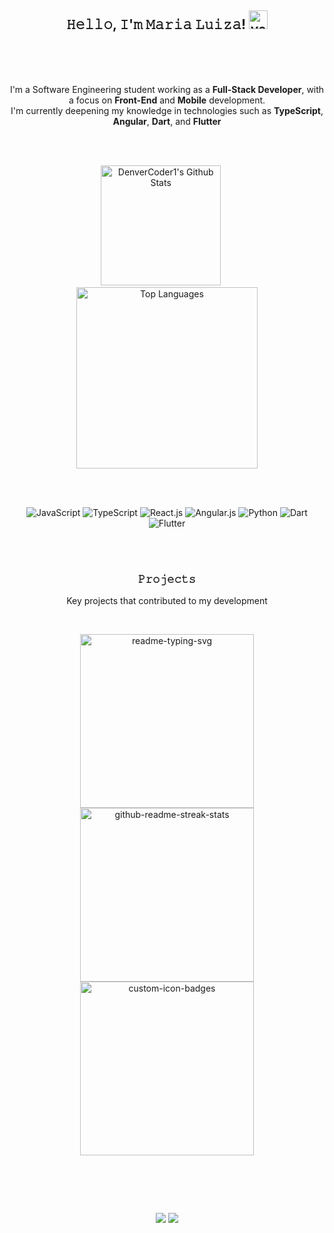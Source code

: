 <h2 align="center">𝙷𝚎𝚕𝚕𝚘, 𝙸'𝚖 𝙼𝚊𝚛𝚒𝚊 𝙻𝚞𝚒𝚣𝚊!  <img src="https://github.com/user-attachments/assets/5ab58521-03f1-4a92-b090-051749e48c1f" alt="yellow-butterfly-pixel-art" width="30"></h2>
<br>
<br>
<br>

<p align="center">
  I'm a Software Engineering student working as a <strong>Full-Stack Developer</strong>, with a focus on <strong>Front-End</strong> and <strong>Mobile</strong> development. <br />
  I'm currently deepening my knowledge in technologies such as <strong>TypeScript</strong>, <strong>Angular</strong>, <strong>Dart</strong>, and <strong>Flutter</strong>
</p>

<br>
<br>

<p align="center">
  <a>
    <img 
      alt="DenverCoder1's Github Stats" 
      src="https://github-readme-stats-phi-eight-39.vercel.app/api/?username=mluizaramos&show_icons=true&include_all_commits=true&count_private=true&theme=transparent&hide_border=true&title_color=F85D7F&icon_color=F8D866&text_color=FFFFFF" 
      height="192px" />
  </a>
  &nbsp;&nbsp;&nbsp;&nbsp;
  <a style="text-decoration: none;">
    <img 
      alt="Top Languages" 
      src="https://github-readme-stats-phi-eight-39.vercel.app/api/top-langs/?username=mluizaramos&langs_count=8&layout=compact&theme=transparent&hide_border=true&title_color=F85D7F&icon_color=F8D866&text_color=FFFFFF&hide=Jupyter%20Notebook,Roff" 
      height="290px" />
  </a>
</p>
<br>

<p align="center">
  <br>

  <img src="https://img.shields.io/badge/-JavaScript-%23282C34?style=for-the-badge&logo=javascript" alt="JavaScript"/>
  <img src="https://img.shields.io/badge/-TypeScript-%23282C34?style=for-the-badge&logo=typescript&logoColor=white" alt="TypeScript"/>
  <img src="https://img.shields.io/badge/-React.js-%23282C34?style=for-the-badge&logo=react" alt="React.js"/>
  <img src="https://img.shields.io/badge/-Angular.js-%23282C34?style=for-the-badge&logo=angular" alt="Angular.js"/>
  <img src="https://img.shields.io/badge/-Python-%23282C34?style=for-the-badge&logo=Python" alt="Python"/>
  <img src="https://img.shields.io/badge/-Dart-%23282C34?style=for-the-badge&logo=dart" alt="Dart"/>
  <img src="https://img.shields.io/badge/-Flutter-%23282C34?style=for-the-badge&logo=flutter" alt="Flutter"/>
  
  <br>
</p>

<br>
<br>

<h3 align="center">𝙿𝚛𝚘𝚓𝚎𝚌𝚝𝚜</h3>
<p align="center">Key projects that contributed to my development</p>
<br>

<p align="center">
  <p align="center">
    <a href="https://github.com/mluizaramos/Website---BookStore"><img width="278" src="https://denvercoder1-github-readme-stats.vercel.app/api/pin/?username=mluizaramos&repo=Website-BookStore&theme=react&bg_color=23282C34&title_color=F85D7F&hide_border=true&icon_color=F8D866&show_icons=false" alt="readme-typing-svg"></a>
    <a href="https://github.com/DenverCoder1/github-readme-streak-stats"><img width="278" src="https://denvercoder1-github-readme-stats.vercel.app/api/pin/?username=mluizaramos&repo=API-Planetas&theme=react&bg_color=23282C34&title_color=F85D7F&hide_border=true&icon_color=F8D866&show_icons=false" alt="github-readme-streak-stats"></a>
    <a href="https://github.com/DenverCoder1/custom-icon-badges"><img width="278" src="https://denvercoder1-github-readme-stats.vercel.app/api/pin?username=mluizaramos&repo=jogoDaVelha&theme=react&bg_color=23282C34&title_color=F85D7F&hide_border=true&icon_color=F8D866&show_icons=false" alt="custom-icon-badges"></a>
</p>

<br>

## 

<br>
<p align="center">
  <a href = "mailto:mluiza.aramos@gmail.com"><img src="https://img.shields.io/badge/-Gmail-black?style=for-the-badge&logo=gmail&logoColor=white" target="_blank"></a>
  <a href="https://www.linkedin.com/in/maria-luiza-almeida-0691a4285" target="_blank"><img src="https://img.shields.io/badge/-LinkedIn-black?style=for-the-badge&logo=linkedin&logoColor=white" target="_blank"></a> 
</p>
